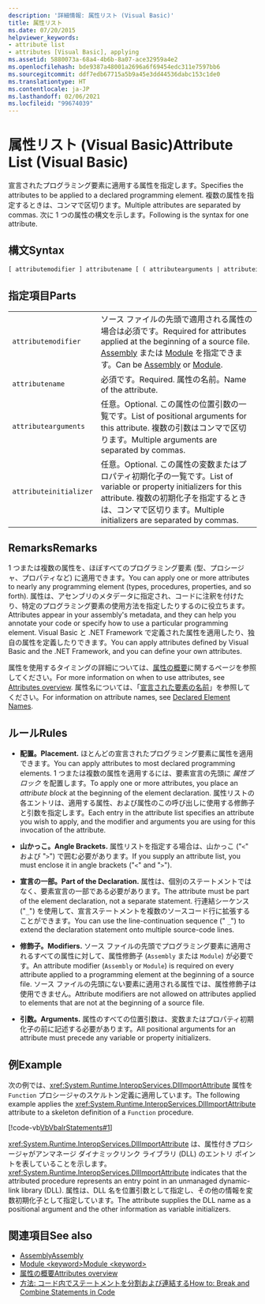 ```yaml
---
description: '詳細情報: 属性リスト (Visual Basic)'
title: 属性リスト
ms.date: 07/20/2015
helpviewer_keywords:
- attribute list
- attributes [Visual Basic], applying
ms.assetid: 5880073a-68a4-4b6b-8a07-ace32959a4e2
ms.openlocfilehash: bde9387a48001a2696a6f69454edc311e7597bb6
ms.sourcegitcommit: ddf7edb67715a5b9a45e3dd44536dabc153c1de0
ms.translationtype: HT
ms.contentlocale: ja-JP
ms.lasthandoff: 02/06/2021
ms.locfileid: "99674039"
---
```

# <a name="attribute-list-visual-basic"></a><span data-ttu-id="d4e39-103">属性リスト (Visual Basic)</span><span class="sxs-lookup"><span data-stu-id="d4e39-103">Attribute List (Visual Basic)</span></span>

<span data-ttu-id="d4e39-104">宣言されたプログラミング要素に適用する属性を指定します。</span><span class="sxs-lookup"><span data-stu-id="d4e39-104">Specifies the attributes to be applied to a declared programming element.</span></span> <span data-ttu-id="d4e39-105">複数の属性を指定するときは、コンマで区切ります。</span><span class="sxs-lookup"><span data-stu-id="d4e39-105">Multiple attributes are separated by commas.</span></span> <span data-ttu-id="d4e39-106">次に 1 つの属性の構文を示します。</span><span class="sxs-lookup"><span data-stu-id="d4e39-106">Following is the syntax for one attribute.</span></span>  
  
## <a name="syntax"></a><span data-ttu-id="d4e39-107">構文</span><span class="sxs-lookup"><span data-stu-id="d4e39-107">Syntax</span></span>  
  
```vb  
[ attributemodifier ] attributename [ ( attributearguments | attributeinitializer ) ]  
```  
  
## <a name="parts"></a><span data-ttu-id="d4e39-108">指定項目</span><span class="sxs-lookup"><span data-stu-id="d4e39-108">Parts</span></span>  

|||
|---|---|
|`attributemodifier`|<span data-ttu-id="d4e39-109">ソース ファイルの先頭で適用される属性の場合は必須です。</span><span class="sxs-lookup"><span data-stu-id="d4e39-109">Required for attributes applied at the beginning of a source file.</span></span> <span data-ttu-id="d4e39-110">[Assembly](../modifiers/assembly.md) または [Module](../modifiers/module-keyword.md) を指定できます。</span><span class="sxs-lookup"><span data-stu-id="d4e39-110">Can be [Assembly](../modifiers/assembly.md) or [Module](../modifiers/module-keyword.md).</span></span>|
|`attributename`| <span data-ttu-id="d4e39-111">必須です。</span><span class="sxs-lookup"><span data-stu-id="d4e39-111">Required.</span></span> <span data-ttu-id="d4e39-112">属性の名前。</span><span class="sxs-lookup"><span data-stu-id="d4e39-112">Name of the attribute.</span></span>|
|`attributearguments`|<span data-ttu-id="d4e39-113">任意。</span><span class="sxs-lookup"><span data-stu-id="d4e39-113">Optional.</span></span> <span data-ttu-id="d4e39-114">この属性の位置引数の一覧です。</span><span class="sxs-lookup"><span data-stu-id="d4e39-114">List of positional arguments for this attribute.</span></span> <span data-ttu-id="d4e39-115">複数の引数はコンマで区切ります。</span><span class="sxs-lookup"><span data-stu-id="d4e39-115">Multiple arguments are separated by commas.</span></span>|
|`attributeinitializer`|<span data-ttu-id="d4e39-116">任意。</span><span class="sxs-lookup"><span data-stu-id="d4e39-116">Optional.</span></span> <span data-ttu-id="d4e39-117">この属性の変数またはプロパティ初期化子の一覧です。</span><span class="sxs-lookup"><span data-stu-id="d4e39-117">List of variable or property initializers for this attribute.</span></span> <span data-ttu-id="d4e39-118">複数の初期化子を指定するときは、コンマで区切ります。</span><span class="sxs-lookup"><span data-stu-id="d4e39-118">Multiple initializers are separated by commas.</span></span>|
  
## <a name="remarks"></a><span data-ttu-id="d4e39-119">Remarks</span><span class="sxs-lookup"><span data-stu-id="d4e39-119">Remarks</span></span>  

 <span data-ttu-id="d4e39-120">1 つまたは複数の属性を、ほぼすべてのプログラミング要素 (型、プロシージャ、プロパティなど) に適用できます。</span><span class="sxs-lookup"><span data-stu-id="d4e39-120">You can apply one or more attributes to nearly any programming element (types, procedures, properties, and so forth).</span></span> <span data-ttu-id="d4e39-121">属性は、アセンブリのメタデータに指定され、コードに注釈を付けたり、特定のプログラミング要素の使用方法を指定したりするのに役立ちます。</span><span class="sxs-lookup"><span data-stu-id="d4e39-121">Attributes appear in your assembly's metadata, and they can help you annotate your code or specify how to use a particular programming element.</span></span> <span data-ttu-id="d4e39-122">Visual Basic と .NET Framework で定義された属性を適用したり、独自の属性を定義したりできます。</span><span class="sxs-lookup"><span data-stu-id="d4e39-122">You can apply attributes defined by Visual Basic and the .NET Framework, and you can define your own attributes.</span></span>  

 <span data-ttu-id="d4e39-123">属性を使用するタイミングの詳細については、[属性の概要](../../programming-guide/concepts/attributes/index.md)に関するページを参照してください。</span><span class="sxs-lookup"><span data-stu-id="d4e39-123">For more information on when to use attributes, see [Attributes overview](../../programming-guide/concepts/attributes/index.md).</span></span> <span data-ttu-id="d4e39-124">属性名については、「[宣言された要素の名前](../../programming-guide/language-features/declared-elements/declared-element-names.md)」を参照してください。</span><span class="sxs-lookup"><span data-stu-id="d4e39-124">For information on attribute names, see [Declared Element Names](../../programming-guide/language-features/declared-elements/declared-element-names.md).</span></span>  
  
## <a name="rules"></a><span data-ttu-id="d4e39-125">ルール</span><span class="sxs-lookup"><span data-stu-id="d4e39-125">Rules</span></span>  
  
- <span data-ttu-id="d4e39-126">**配置。**</span><span class="sxs-lookup"><span data-stu-id="d4e39-126">**Placement.**</span></span> <span data-ttu-id="d4e39-127">ほとんどの宣言されたプログラミング要素に属性を適用できます。</span><span class="sxs-lookup"><span data-stu-id="d4e39-127">You can apply attributes to most declared programming elements.</span></span> <span data-ttu-id="d4e39-128">1 つまたは複数の属性を適用するには、要素宣言の先頭に *属性ブロック* を配置します。</span><span class="sxs-lookup"><span data-stu-id="d4e39-128">To apply one or more attributes, you place an *attribute block* at the beginning of the element declaration.</span></span> <span data-ttu-id="d4e39-129">属性リストの各エントリは、適用する属性、および属性のこの呼び出しに使用する修飾子と引数を指定します。</span><span class="sxs-lookup"><span data-stu-id="d4e39-129">Each entry in the attribute list specifies an attribute you wish to apply, and the modifier and arguments you are using for this invocation of the attribute.</span></span>  
  
- <span data-ttu-id="d4e39-130">**山かっこ。**</span><span class="sxs-lookup"><span data-stu-id="d4e39-130">**Angle Brackets.**</span></span> <span data-ttu-id="d4e39-131">属性リストを指定する場合は、山かっこ ("`<`" および "`>`") で囲む必要があります。</span><span class="sxs-lookup"><span data-stu-id="d4e39-131">If you supply an attribute list, you must enclose it in angle brackets ("`<`" and "`>`").</span></span>  
  
- <span data-ttu-id="d4e39-132">**宣言の一部。**</span><span class="sxs-lookup"><span data-stu-id="d4e39-132">**Part of the Declaration.**</span></span> <span data-ttu-id="d4e39-133">属性は、個別のステートメントではなく、要素宣言の一部である必要があります。</span><span class="sxs-lookup"><span data-stu-id="d4e39-133">The attribute must be part of the element declaration, not a separate statement.</span></span> <span data-ttu-id="d4e39-134">行連結シーケンス ("`_`") を使用して、宣言ステートメントを複数のソースコード行に拡張することができます。</span><span class="sxs-lookup"><span data-stu-id="d4e39-134">You can use the line-continuation sequence (" `_`") to extend the declaration statement onto multiple source-code lines.</span></span>  
  
- <span data-ttu-id="d4e39-135">**修飾子。**</span><span class="sxs-lookup"><span data-stu-id="d4e39-135">**Modifiers.**</span></span> <span data-ttu-id="d4e39-136">ソース ファイルの先頭でプログラミング要素に適用されるすべての属性に対して、属性修飾子 (`Assembly` または `Module`) が必要です。</span><span class="sxs-lookup"><span data-stu-id="d4e39-136">An attribute modifier (`Assembly` or `Module`) is required on every attribute applied to a programming element at the beginning of a source file.</span></span> <span data-ttu-id="d4e39-137">ソース ファイルの先頭にない要素に適用される属性では、属性修飾子は使用できません。</span><span class="sxs-lookup"><span data-stu-id="d4e39-137">Attribute modifiers are not allowed on attributes applied to elements that are not at the beginning of a source file.</span></span>  
  
- <span data-ttu-id="d4e39-138">**引数。**</span><span class="sxs-lookup"><span data-stu-id="d4e39-138">**Arguments.**</span></span> <span data-ttu-id="d4e39-139">属性のすべての位置引数は、変数またはプロパティ初期化子の前に記述する必要があります。</span><span class="sxs-lookup"><span data-stu-id="d4e39-139">All positional arguments for an attribute must precede any variable or property initializers.</span></span>  
  
## <a name="example"></a><span data-ttu-id="d4e39-140">例</span><span class="sxs-lookup"><span data-stu-id="d4e39-140">Example</span></span>  

 <span data-ttu-id="d4e39-141">次の例では、<xref:System.Runtime.InteropServices.DllImportAttribute> 属性を `Function` プロシージャのスケルトン定義に適用しています。</span><span class="sxs-lookup"><span data-stu-id="d4e39-141">The following example applies the <xref:System.Runtime.InteropServices.DllImportAttribute> attribute to a skeleton definition of a `Function` procedure.</span></span>  
  
 [!code-vb[VbVbalrStatements#1](~/samples/snippets/visualbasic/VS_Snippets_VBCSharp/VbVbalrStatements/VB/Class1.vb#1)]  
  
 <span data-ttu-id="d4e39-142"><xref:System.Runtime.InteropServices.DllImportAttribute> は、属性付きプロシージャがアンマネージ ダイナミックリンク ライブラリ (DLL) のエントリ ポイントを表していることを示します。</span><span class="sxs-lookup"><span data-stu-id="d4e39-142"><xref:System.Runtime.InteropServices.DllImportAttribute> indicates that the attributed procedure represents an entry point in an unmanaged dynamic-link library (DLL).</span></span> <span data-ttu-id="d4e39-143">属性は、DLL 名を位置引数として指定し、その他の情報を変数初期化子として指定しています。</span><span class="sxs-lookup"><span data-stu-id="d4e39-143">The attribute supplies the DLL name as a positional argument and the other information as variable initializers.</span></span>  
  
## <a name="see-also"></a><span data-ttu-id="d4e39-144">関連項目</span><span class="sxs-lookup"><span data-stu-id="d4e39-144">See also</span></span>

- [<span data-ttu-id="d4e39-145">Assembly</span><span class="sxs-lookup"><span data-stu-id="d4e39-145">Assembly</span></span>](../modifiers/assembly.md)
- [<span data-ttu-id="d4e39-146">Module \<keyword></span><span class="sxs-lookup"><span data-stu-id="d4e39-146">Module \<keyword></span></span>](../modifiers/module-keyword.md)
- [<span data-ttu-id="d4e39-147">属性の概要</span><span class="sxs-lookup"><span data-stu-id="d4e39-147">Attributes overview</span></span>](../../programming-guide/concepts/attributes/index.md)
- [<span data-ttu-id="d4e39-148">方法: コード内でステートメントを分割および連結する</span><span class="sxs-lookup"><span data-stu-id="d4e39-148">How to: Break and Combine Statements in Code</span></span>](../../programming-guide/program-structure/how-to-break-and-combine-statements-in-code.md)

